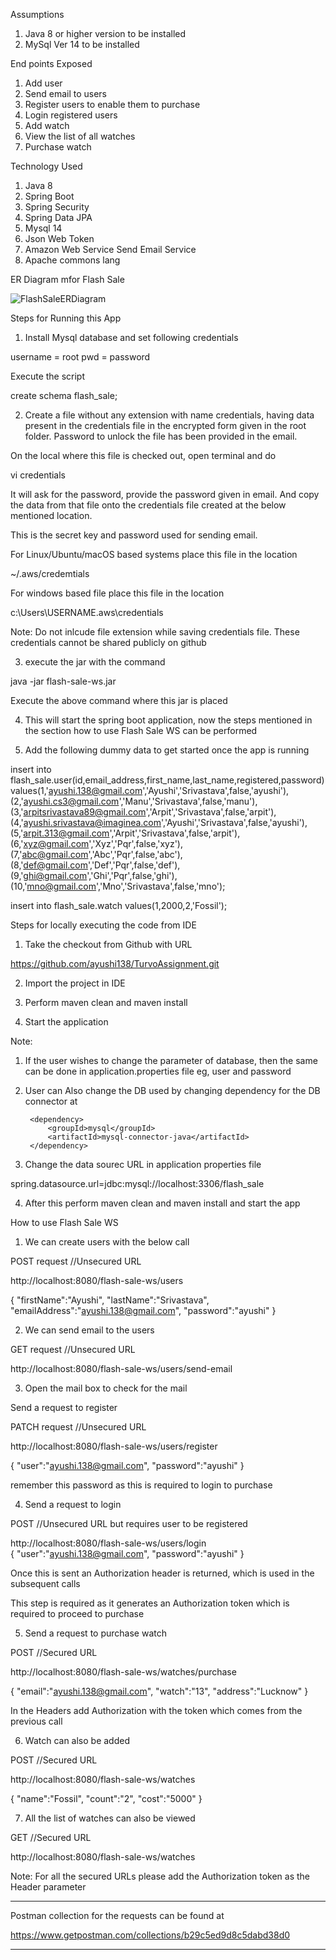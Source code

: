 Assumptions

1) Java 8 or higher version to be installed
2) MySql Ver 14 to be installed


End points Exposed

1) Add user
2) Send email to users
3) Register users to enable them to purchase
4) Login registered users
5) Add watch
6) View the list of all watches
7) Purchase watch

Technology Used 

1) Java 8
2) Spring Boot
3) Spring Security
4) Spring Data JPA
5) Mysql 14
6) Json Web Token
7) Amazon Web Service Send Email Service
8) Apache commons lang

ER Diagram mfor Flash Sale

![FlashSaleERDiagram](https://user-images.githubusercontent.com/54666594/64593184-3d31b380-d3cb-11e9-98cd-7842a6ac933b.png)



Steps for Running this App

1) Install Mysql database and set following credentials

username = root
pwd = password

Execute the script 

create schema flash_sale;

2) Create a file without any extension with name credentials, having data present in the credentials file in the encrypted form given in the root folder. Password to unlock the file has been provided in the email. 

On the local where this file is checked out, open terminal and do 

vi credentials

It will ask for the password, provide the password given in email. And copy the data from that file onto the credentials file created at the below mentioned location.

This is the secret key and password used for sending email.

For Linux/Ubuntu/macOS based systems place this file in the location 

~/.aws/credemtials

For windows based file place this file in the location 

c:\Users\USERNAME\.aws\credentials

Note: Do not inlcude file extension while saving credentials file.
      These credentials cannot be shared publicly on github

3) execute the jar with the command

java -jar flash-sale-ws.jar

Execute the above command where this jar is placed

4) This will start the spring boot application, now the steps mentioned in the section how to use Flash Sale WS can be performed

5) Add the following dummy data to get started once the app is running

insert into flash_sale.user(id,email_address,first_name,last_name,registered,password) values(1,'ayushi.138@gmail.com','Ayushi','Srivastava',false,'ayushi'),
(2,'ayushi.cs3@gmail.com','Manu','Srivastava',false,'manu'),
(3,'arpitsrivastava89@gmail.com','Arpit','Srivastava',false,'arpit'),
(4,'ayushi.srivastava@imaginea.com','Ayushi','Srivastava',false,'ayushi'),
(5,'arpit.313@gmail.com','Arpit','Srivastava',false,'arpit'),
(6,'xyz@gmail.com','Xyz','Pqr',false,'xyz'),
(7,'abc@gmail.com','Abc','Pqr',false,'abc'),
(8,'def@gmail.com','Def','Pqr',false,'def'),
(9,'ghi@gmail.com','Ghi','Pqr',false,'ghi'),
(10,'mno@gmail.com','Mno','Srivastava',false,'mno');

insert into flash_sale.watch values(1,2000,2,'Fossil');


Steps for locally executing the code from IDE


1) Take the checkout from Github with URL 

https://github.com/ayushi138/TurvoAssignment.git

2) Import the project in IDE

3) Perform maven clean and maven install

4) Start the application

Note: 
1) If the user wishes to change the parameter of database, then the same can be done in application.properties file eg, user and password

2) User can Also change the DB used by changing dependency for the DB connector at

		<dependency>
			<groupId>mysql</groupId>
			<artifactId>mysql-connector-java</artifactId>
		</dependency>
3) Change the data sourec URL in application properties file

spring.datasource.url=jdbc:mysql://localhost:3306/flash_sale

4) After this perform maven clean and maven install and start the app


How to use Flash Sale WS

1) We can create users with the below call            

 POST request                 //Unsecured URL 

  http://localhost:8080/flash-sale-ws/users

{
	"firstName":"Ayushi",
	"lastName":"Srivastava",
	"emailAddress":"ayushi.138@gmail.com",
	"password":"ayushi"
}

2) We can send email to the users		
																											
GET request                     //Unsecured URL

 http://localhost:8080/flash-sale-ws/users/send-email


3) Open the mail box to check for the mail

Send a request to register
																										
PATCH request                   //Unsecured URL

 http://localhost:8080/flash-sale-ws/users/register

{
	"user":"ayushi.138@gmail.com",
	"password":"ayushi"
}

remember this password as this is required to login to purchase

4) Send a request to login
 
POST                                                     //Unsecured URL but requires user to be registered

http://localhost:8080/flash-sale-ws/users/login     
 {
	"user":"ayushi.138@gmail.com",
	"password":"ayushi"
}

Once this is sent an Authorization header is returned, which is used in the subsequent calls
 
 This step is required as it generates an Authorization token which is required to proceed to purchase
 
 5) Send a request to purchase watch                                                               
 
 POST                                            //Secured URL

 http://localhost:8080/flash-sale-ws/watches/purchase

 {
	"email":"ayushi.138@gmail.com",
	"watch":"13",
	"address":"Lucknow"
}

In the Headers add  Authorization with the token which comes from the previous call

6) Watch can also be added 

POST            			 //Secured URL

  http://localhost:8080/flash-sale-ws/watches

{
	"name":"Fossil",
	"count":"2",
	"cost":"5000"
}


7) All the list of watches can also be viewed

GET 				  //Secured URL
	
http://localhost:8080/flash-sale-ws/watches

Note: For all the secured URLs please add the Authorization token as the Header parameter

-----------------------------------------------------------------------------------------------

Postman collection for the requests can be found at 

https://www.getpostman.com/collections/b29c5ed9d8c5dabd38d0


-----------------------------------------------------------------------------------------------





